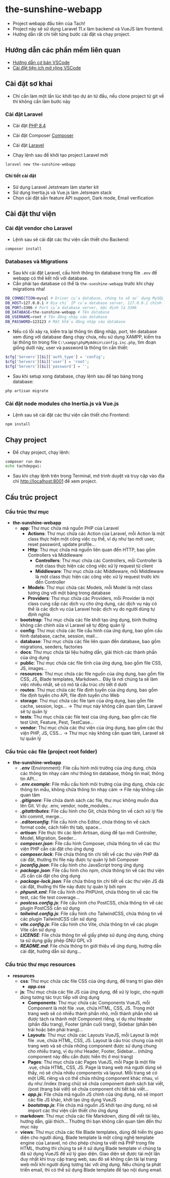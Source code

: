 # the-sunshine-webapp

-   Project webapp đầu tiên của Tach!
-   Project này sẽ sử dụng Laravel 11.x làm backend và VueJS làm frontend.
-   Hướng dẫn rất chi tiết từng bước cài đặt và chạy project.

## Hướng dẫn các phần mềm liên quan

-   [Hướng dẫn cơ bản VSCode](/docs/vscode.md)
-   [Cài đặt tiện ích mở rộng VSCode](/docs/vscode-extensions.md)

## Cài đặt sơ khai

-   Chỉ cần làm một lần lúc khởi tạo dự án từ đầu, nếu clone project từ git về thì không cần làm bước này

### Cài đặt Laravel

-   Cài đặt [PHP 8.4](https://www.php.net/downloads)
-   Cài đặt Composer [Composer](https://getcomposer.org/download/)
-   Cài đặt [Laravel](https://laravel.com/docs/11.x/installation)

-   Chạy lệnh sau để khởi tạo project Laravel mới

```bash
laravel new the-sunshine-webapp
```

#### Chi tiết cài đặt

-   Sử dụng Laravel Jetstream làm starter kit
-   Sử dụng Inertia.js và Vue.js làm Jetsream stack
-   Chọn cài đặt sẵn feature API support, Dark mode, Email verification

## Cài đặt thư viện

### Cài đặt vendor cho Laravel

-   Lệnh sau sẽ cài đặt các thư viện cần thiết cho Backend:

```bash
composer install
```

### Databases và Migrations

-   Sau khi cài đặt Laravel, cấu hình thông tin database trong file `.env` để webapp có thể kết nối với database.
-   Cần phải tạo database có thể là `the-sunshine-webapp` trước khi chạy migrations nha!

```bash
DB_CONNECTION=mysql # Driver của database, chúng ta sẽ sử dụng MySQL
DB_HOST=127.0.0.1 # Địa chỉ IP của database server, 127.0.0.1 chính là máy tính hiện tại
DB_PORT=3306 # Port của database server, mặc định là 3306
DB_DATABASE=the-sunshine-webapp # Tên database
DB_USERNAME=root # Tên đăng nhập vào database
DB_PASSWORD=123123 # Mật khẩu đăng nhập vào database
```

-   Nếu có lỗi xảy ra, kiểm tra lại thông tin đăng nhập, port, tên database xem đúng với database đang chạy chưa, nếu sử dụng XAMPP, kiểm tra lại thông tin trong file `C:\xampp\phpMyAdmin\config.inc.php`, tìm đoạn giống dưới này, user và password là thông tin cần thiết:

```php
$cfg['Servers'][$i]['auth_type'] = 'config';
$cfg['Servers'][$i]['user'] = 'root';
$cfg['Servers'][$i]['password'] = '';
```

-   Sau khi setup xong database, chạy lệnh sau để tạo bảng trong database:

```bash
php artisan migrate
```

### Cài đặt node modules cho Inertia.js và Vue.js

-   Lệnh sau sẽ cài đặt các thư viện cần thiết cho Frontend:

```bash
npm install
```

## Chạy project

-   Để chạy project, chạy lệnh:

```bash
composer run dev
echo tachdepgai:
```

-   Sau khi chạy lệnh trên trong Terminal, mở trình duyệt và truy cập vào địa chỉ [http://localhost:8001](http://localhost:8001) để xem project.

## Cấu trúc project

### Cấu trúc thư mục

-   **the-sunshine-webapp**
    -   **app**: Thư mục chứa mã nguồn PHP của Laravel
        -   **Actions**: Thư mục chứa các Action của Laravel, mỗi Action là một class thực hiện một công việc cụ thể, ví dụ như tạo mới user, reset password, update profile...
        -   **Http**: Thư mục chứa mã nguồn liên quan đến HTTP, bao gồm Controllers và Middleware
            -   **Controllers**: Thư mục chứa các Controllers, mỗi Controller là một class thực hiện các công việc xử lý request từ client
            -   **Middleware**: Thư mục chứa các Middleware, mỗi Middleware là một class thực hiện các công việc xử lý request trước khi đến Controller
        -   **Models**: Thư mục chứa các Models, mỗi Model là một class tương ứng với một bảng trong database
        -   **Providers**: Thư mục chứa các Providers, mỗi Provider là một class cung cấp các dịch vụ cho ứng dụng, các dịch vụ này có thể là các dịch vụ của Laravel hoặc dịch vụ do người dùng tự định nghĩa
    -   **bootstrap**: Thư mục chứa các file khởi tạo ứng dụng, bình thường không cần chỉnh sửa vì Laravel sẽ tự động quản lý
    -   **config**: Thư mục chứa các file cấu hình của ứng dụng, bao gồm cấu hình database, cache, session, mail...
    -   **database**: Thư mục chứa các file liên quan đến database, bao gồm migrations, seeders, factories
    -   **docs**: Thư mục chứa tài liệu hướng dẫn, giải thích các thành phần của ứng dụng
    -   **public**: Thư mục chứa các file tĩnh của ứng dụng, bao gồm file CSS, JS, images...
    -   **resources**: Thư mục chứa các file nguồn của ứng dụng, bao gồm file CSS, JS, Blade templates, Markdown... Đây là nơi chúng ta sẽ làm việc nhiều nhất, sẽ có mô tả cấu trúc chi tiết ở dưới
    -   **routes**: Thư mục chứa các file định tuyến của ứng dụng, bao gồm file định tuyến cho API, file định tuyến cho Web
    -   **storage**: Thư mục chứa các file tạm của ứng dụng, bao gồm file cache, session, logs... -> Thư mục này không cần quan tâm, Laravel sẽ tự quản lý
    -   **tests**: Thư mục chứa các file test của ứng dụng, bao gồm các file test Unit, Feature, Pest, TestCase...
    -   **vendor**: Thư mục chứa các thư viện của ứng dụng, bao gồm các thư viện PHP, JS, CSS... -> Thư mục này không cần quan tâm, Laravel sẽ tự quản lý

### Cấu trúc các file (project root folder)

-   **the-sunshine-webapp**
    -   ***.env*** (Environment): File cấu hình môi trường của ứng dụng, chứa các thông tin nhạy cảm như thông tin database, thông tin mail, thông tin API...
    -   ***.env.example***: File mẫu cấu hình môi trường của ứng dụng, chứa các thông tin mẫu, không chứa thông tin nhạy cảm -> File này không cần quan tâm
    -   ***.gitignore***: File chứa danh sách các file, thư mục không muốn đưa lên Git. Ví dụ: .env, vendor, node_modules...
    -   ***.gitattributes***: File cấu hình cho Git, chứa thông tin về cách xử lý file khi commit, merge...
    -   ***.editorconfig***: File cấu hình cho Editor, chứa thông tin về cách format code, cách hiển thị tab, space...
    -   ***artisan***: File thực thi các lệnh Artisan, dùng để tạo mới Controller, Model, Migration, Seeder...
    -   ***composer.json***: File cấu hình Composer, chứa thông tin về các thư viện PHP cần cài đặt cho ứng dụng
    -   ***composer.lock***: File chứa thông tin chi tiết về các thư viện PHP đã cài đặt, thường thi file này được tự quản lý bởi Composer
    -   ***jsconfig.json***: File cấu hình cho JavaScript trong ứng dụng
    -   ***package.json***: File cấu hình cho npm, chứa thông tin về các thư viện JS cần cài đặt cho ứng dụng
    -   ***package-lock.json***: File chứa thông tin chi tiết về các thư viện JS đã cài đặt, thường thi file này được tự quản lý bởi npm
    -   ***phpunit.xml***: File cấu hình cho PHPUnit, chứa thông tin về các file test, các file test coverage...
    -   ***postcss.config.js***: File cấu hình cho PostCSS, chứa thông tin về các plugin PostCSS cần sử dụng
    -   ***tailwind.config.js***: File cấu hình cho TailwindCSS, chứa thông tin về các plugin TailwindCSS cần sử dụng
    -   ***vite.config.js***: File cấu hình cho Vite, chứa thông tin về các plugin Vite cần sử dụng
    -   ***LICENSE***: File chứa thông tin về giấy phép sử dụng ứng dụng, chúng ta sử dụng giấy phép GNU GPL v3
    -   ***README.md***: File chứa thông tin giới thiệu về ứng dụng, hướng dẫn cài đặt, hướng dẫn sử dụng...

### Cấu trúc thư mục resources

-   **resources**
    -   **css**: Thư mục chứa các file CSS của ứng dụng, để trang trí giao diện
        -   ***app.css***
    -   **js**: Thư mục chứa các file JS của ứng dụng, để xử lý logic, cho người dùng tương tác trực tiếp với ứng dụng
        -   **Components**: Thư mục chứa các Components VueJS, mỗi Component là một file .vue, chứa HTML, CSS, JS. Trong một trang web sẽ có nhiều thành phần nhỏ, mỗi thành phần nhỏ sẽ được tách ra thành một Component riêng, ví dụ như Header (phần đầu trang), Footer (phần cuối trang), Sidebar (phần bên trái hoặc bên phải trang)...
        -   **Layouts**: Thư mục chứa các Layouts VueJS, mỗi Layout là một file .vue, chứa HTML, CSS, JS. Layout là cấu trúc chung của một trang web và sẽ chứa những component được sử dụng chung cho nhiều trang, ví dụ như Header, Footer, Sidebar... (những component này đều cần được hiển thị ở mọi trang)
        -   **Pages**: Thư mục chứa các Pages VueJS, mỗi Page là một file .vue, chứa HTML, CSS, JS. Page là trang web mà người dùng sẽ thấy, nó sẽ chứa nhiều components và layout. Mỗi trang sẽ có một URL riêng và có thể chứa những component khác nhau, ví dụ như /index (trang chủ) sẽ chứa component danh sách bài viết, /post (trang bài viết) sẽ chứa component chi tiết bài viết...
        -   ***app.js***: File chứa mã nguồn JS chính của ứng dụng, nó sẽ import các file JS khác, khởi tạo ứng dụng VueJS
        -   ***bootstrap.js***: File chứa mã nguồn JS khởi tạo ứng dụng, nó sẽ import các thư viện cần thiết cho ứng dụng
    -   **markdown**: Thư mục chứa các file Markdown, dùng để viết tài liệu, hướng dẫn, giải thích... Thường thì bạn không cần quan tâm đến thư mục này
    -   **views**: Thư mục chứa các file Blade templates, dùng để hiển thị giao diện cho người dùng, Blade template là một công nghệ template engine của Laravel, nó cho phép chúng ta viết mã PHP trong file HTML, thường thì chúng ta sẽ ít sử dụng Blade template vì chúng ta đã sử dụng VueJS để xử lý giao diện. Giao diện sẽ được tải một lần duy nhất khi truy cập trang web, sau đó sẽ không cần tải lại trang web mỗi khi người dùng tương tác với ứng dụng. Nếu chúng ta phát triển email, thì có thể sử dụng Blade template để tạo nội dung email.
